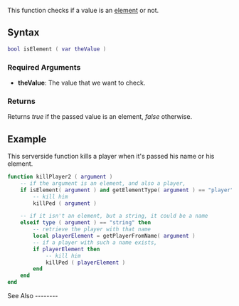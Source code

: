 This function checks if a value is an [element](/element.md "wikilink") or not.

Syntax
------

``` lua
bool isElement ( var theValue )
```

### Required Arguments

-   **theValue**: The value that we want to check.

### Returns

Returns *true* if the passed value is an element, *false* otherwise.

Example
-------

<section name="Server" class="server" show="true">
This serverside function kills a player when it's passed his name or his element.

``` lua
function killPlayer2 ( argument )
    -- if the argument is an element, and also a player,
    if isElement( argument ) and getElementType( argument ) == "player" then
        -- kill him
        killPed ( argument )

    -- if it isn't an element, but a string, it could be a name
    elseif type ( argument ) == "string" then
        -- retrieve the player with that name
        local playerElement = getPlayerFromName( argument )
        -- if a player with such a name exists,
        if playerElement then
            -- kill him
            killPed ( playerElement )
        end
    end
end
```

</section>
See Also
--------
